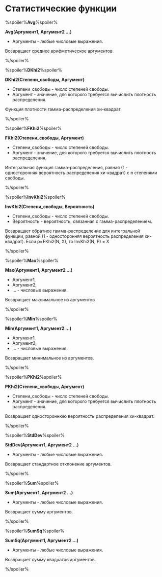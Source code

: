 # Статистические функции

%spoiler%**Avg**%spoiler%

**Avg(Аргумент1, Аргумент2 …)**

* Аргументы - любые числовые выражения.

Возвращает среднее арифметическое аргументов. 

%/spoiler%

%spoiler%**DKhi2**%spoiler%

**DKhi2(Степени_свободы, Аргумент)**

* Степени_свободы - число степеней свободы.
* Аргумент - значение, для которого требуется вычислить плотность распределения.

Функция плотности гамма-распределения хи-квадрат. 

%/spoiler%

%spoiler%**FKhi2**%spoiler%

**FKhi2(Степени_свободы, Аргумент)**

* Степени_свободы - число степеней свободы.
* Аргумент - значение, для которого требуется вычислить плотность распределения.

Интегральная функция гамма-распределения, равная (1 - односторонняя вероятность распределения хи-квадрат) с n степенями свободы. 

%/spoiler%

%spoiler%**InvKhi2**%spoiler%

**InvKhi2(Степени_свободы, Вероятность)**

* Степени_свободы - число степеней свободы.
* Вероятность - вероятность, связанная с гамма-распределением.

Возвращает обратное гамма-распределение для интегральной функции, равной (1 - односторонняя вероятность распределения хи-квадрат). Если p=FKhi2(N, X), то InvKhi2(N, P) = X 

%/spoiler%

%spoiler%**Max**%spoiler%

**Max(Аргумент1, Аргумент2 …)**

* Аргумент1,
* Аргумент2,
* … - числовые выражения.

Возвращает максимальное из аргументов

%/spoiler%

%spoiler%**Min**%spoiler%

**Min(Аргумент1, Аргумент2 …)**

* Аргумент1,
* Аргумент2,
* … - числовые выражения.

Возвращает минимальное из аргументов. 

%/spoiler%

%spoiler%**PKhi2**%spoiler%

**PKhi2(Степени_свободы, Аргумент)**

* Степени_свободы - число степеней свободы.
* Аргумент - значение, для которого требуется вычислить плотность распределения.

Возвращает одностороннюю вероятность распределения хи-квадрат. 

%/spoiler%

%spoiler%**StdDev**%spoiler%

**StdDev(Аргумент1, Аргумент2 …)**

* Аргументы - любые числовые выражения.

Возвращает стандартное отклонение аргументов. 

%/spoiler%

%spoiler%**Sum**%spoiler%

**Sum(Аргумент1, Аргумент2 …)**

* Аргументы - любые числовые выражения.

Возвращает сумму аргументов. 

%/spoiler%

%spoiler%**SumSq**%spoiler%

**SumSq(Аргумент1, Аргумент2 …)**

* Аргументы - любые числовые выражения.

Возвращает сумму квадратов аргументов.

%/spoiler%